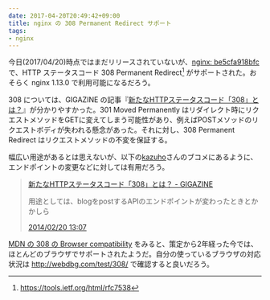 ```yaml
---
date: 2017-04-20T20:49:42+09:00
title: nginx の 308 Permanent Redirect サポート
tags:
- nginx
---
```

今日(2017/04/20)時点ではまだリリースされていないが、[nginx: be5cfa918bfc](http://hg.nginx.org/nginx/rev/be5cfa918bfc)で、HTTP ステータスコード 308 Permanent Redirect[^1] がサポートされた。おそらく nginx 1.13.0 で利用可能になるだろう。

308 については、GIGAZINE の記事『[新たなHTTPステータスコード「308」とは？](http://gigazine.net/news/20140220-http-308/)』が分かりやすかった。301 Moved Permanently はリダイレクト時にリクエストメソッドをGETに変えてしまう可能性があり、例えばPOSTメソッドのリクエストボディが失われる懸念があった。それに対し、308 Permanent Redirect はリクエストメソッドの不変を保証する。

幅広い用途があるとは思えないが、以下の[kazuho](https://twitter.com/kazuho/)さんのブコメにあるように、エンドポイントの変更などに対しては有用だろう。

<blockquote class="hatena-bookmark-comment"><a class="comment-info" href="http://b.hatena.ne.jp/entry/183159750/comment/kazuhooku" data-user-id="kazuhooku" data-entry-url="http://b.hatena.ne.jp/entry/gigazine.net/news/20140220-http-308/" data-original-href="http://gigazine.net/news/20140220-http-308/" data-entry-favicon="http://cdn-ak.favicon.st-hatena.com/?url=http%3A%2F%2Fgigazine.net%2Fnews%2F20140220-http-308%2F" data-user-icon="/users/ka/kazuhooku/profile.gif">新たなHTTPステータスコード「308」とは？ - GIGAZINE</a><br><p style="clear: left">用途としては、blogをpostするAPIのエンドポイントが変わったときとかかしら</p><a class="datetime" href="http://b.hatena.ne.jp/kazuhooku/20140220#bookmark-183159750"><span class="datetime-body">2014/02/20 13:07</span></a></blockquote><script src="https://b.st-hatena.com/js/comment-widget.js" charset="utf-8" async></script>

[MDN の 308 の Browser compatibility](https://developer.mozilla.org/ja/docs/Web/HTTP/Status/308) をみると、策定から2年経った今では、ほとんどのブラウザでサポートされたようだ。自分の使っているブラウザの対応状況は http://webdbg.com/test/308/ で確認すると良いだろう。

[^1]: https://tools.ietf.org/html/rfc7538
